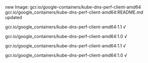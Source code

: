 new Image: gcr.io/google-containers/kube-dns-perf-client-amd64
gcr.io/google_containers/kube-dns-perf-client-amd64:README.md updated 

gcr.io/google_containers/kube-dns-perf-client-amd64:1.1 √

gcr.io/google_containers/kube-dns-perf-client-amd64:1.0 √

gcr.io/google_containers/kube-dns-perf-client-amd64:1.1 √

gcr.io/google_containers/kube-dns-perf-client-amd64:1.0 √

